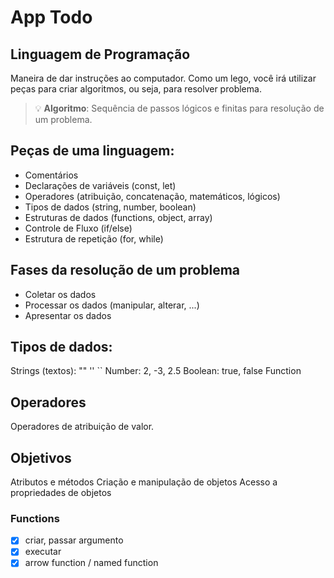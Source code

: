 # App Todo

## Linguagem de Programação

Maneira de dar instruções ao computador.
Como um lego, você irá utilizar peças para criar algoritmos, ou seja, para resolver problema.

> 💡 **Algoritmo**: Sequência de passos lógicos e finitas para resolução de um problema.

## Peças de uma linguagem:

- Comentários
- Declarações de variáveis (const, let)
- Operadores (atribuição, concatenação, matemáticos, lógicos)
- Tipos de dados (string, number, boolean)
- Estruturas de dados (functions, object, array)
- Controle de Fluxo (if/else)
- Estrutura de repetição (for, while)

## Fases da resolução de um problema

- Coletar os dados
- Processar os dados (manipular, alterar, ...)
- Apresentar os dados

## Tipos de dados:

Strings (textos): "" '' ``
Number: 2, -3, 2.5
Boolean: true, false
Function

## Operadores

Operadores de atribuição de valor.

## Objetivos

Atributos e métodos
Criação e manipulação de objetos
Acesso a propriedades de objetos

### Functions

- [x] criar, passar argumento
- [x] executar
- [x] arrow function / named function
